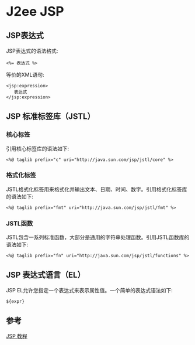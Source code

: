 <h1 style="font-size: 2.5em;"> J2ee JSP</h1>
 


## JSP表达式
JSP表达式的语法格式:
`````
<%= 表达式 %>
`````
等价的XML语句:
`````
<jsp:expression>
   表达式
</jsp:expression>
`````

## JSP 标准标签库（JSTL）

### 核心标签 
引用核心标签库的语法如下:
`````
<%@ taglib prefix="c" uri="http://java.sun.com/jsp/jstl/core" %>
`````

### 格式化标签
JSTL格式化标签用来格式化并输出文本、日期、时间、数字。引用格式化标签库的语法如下:
`````
<%@ taglib prefix="fmt" uri="http://java.sun.com/jsp/jstl/fmt" %>
`````

### JSTL函数
JSTL包含一系列标准函数，大部分是通用的字符串处理函数。引用JSTL函数库的语法如下:
`````
<%@ taglib prefix="fn" uri="http://java.sun.com/jsp/jstl/functions" %>
`````

## JSP 表达式语言（EL）
JSP EL允许您指定一个表达式来表示属性值。一个简单的表达式语法如下:
`````
${expr}
`````


## 参考
[JSP 教程](https://www.runoob.com/jsp/jsp-tutorial.html)